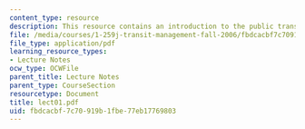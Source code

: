 ```yaml
---
content_type: resource
description: This resource contains an introduction to the public transportation.
file: /media/courses/1-259j-transit-management-fall-2006/fbdcacbf7c70919b1fbe77eb17769803_lect01.pdf
file_type: application/pdf
learning_resource_types:
- Lecture Notes
ocw_type: OCWFile
parent_title: Lecture Notes
parent_type: CourseSection
resourcetype: Document
title: lect01.pdf
uid: fbdcacbf-7c70-919b-1fbe-77eb17769803
---
```


